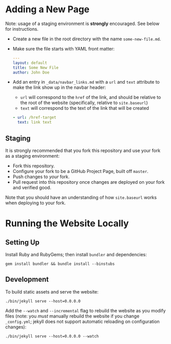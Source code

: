 # Adding a New Page

Note: usage of a staging environment is **strongly** encouraged. See below for instructions.

* Create a new file in the root directory with the name `some-new-file.md`.
* Make sure the file starts with YAML front matter:
  ```yaml
  ---
  layout: default
  title: Some New File
  author: John Doe
  ```
* Add an entry in `_data/navbar_links.md` with a `url` and `text`
  attribute to make the link show up in the navbar header:
  * `url` will correspond to the `href` of the link, and should be relative to
    the root of the website (specifically, relative to `site.baseurl`)
  * `text` will correspond to the text of the link that will be created

  ```yaml
  - url: /href-target
    text: link text
  ```

## Staging

It is strongly recommended that you fork this repository and use your fork as a staging environment:

* Fork this repository.
* Configure your fork to be a GitHub Project Page, built off `master`.
* Push changes to *your* fork.
* Pull request into this repository once changes are deployed on your fork and verified good.

Note that you should have an understanding of how `site.baseurl` works when deploying to your fork.


# Running the Website Locally

## Setting Up

Install Ruby and RubyGems; then install `bundler` and dependencies:
~~~
gem install bundler && bundle install --binstubs
~~~

## Development

To build static assets and serve the website:
~~~
./bin/jekyll serve --host=0.0.0.0
~~~

Add the `--watch` and `--incremental` flag to rebuild the website as you modify files (note: you *must* manually rebuild the website if you change `_config.yml`; jekyll does not support automatic reloading on configuration changes):
~~~
./bin/jekyll serve --host=0.0.0.0 --watch
~~~
